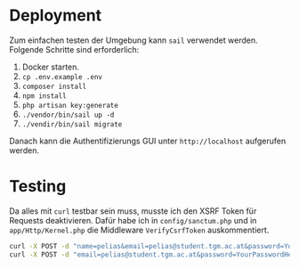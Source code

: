 # Deployment
Zum einfachen testen der Umgebung kann `sail` verwendet werden. Folgende Schritte sind erforderlich:

1. Docker starten.
2. `cp .env.example .env`
3. `composer install`
4. `npm install`
5. `php artisan key:generate`
6. `./vendor/bin/sail up -d`
7. `./vendir/bin/sail migrate`

Danach kann die Authentifizierungs GUI unter `http://localhost` aufgerufen werden.

# Testing
Da alles mit `curl` testbar sein muss, musste ich den XSRF Token für Requests deaktivieren. Dafür habe ich in `config/sanctum.php` und in `app/Http/Kernel.php` die Middleware `VerifyCsrfToken` auskommentiert.

```bash
curl -X POST -d "name=pelias&email=pelias@student.tgm.ac.at&password=YourPasswordHere10&password_confirmation=YourPasswordHere10" http://localhost/register
curl -X POST -d "email=pelias@student.tgm.ac.at&password=YourPasswordHere10!" http://localhost/login
```
